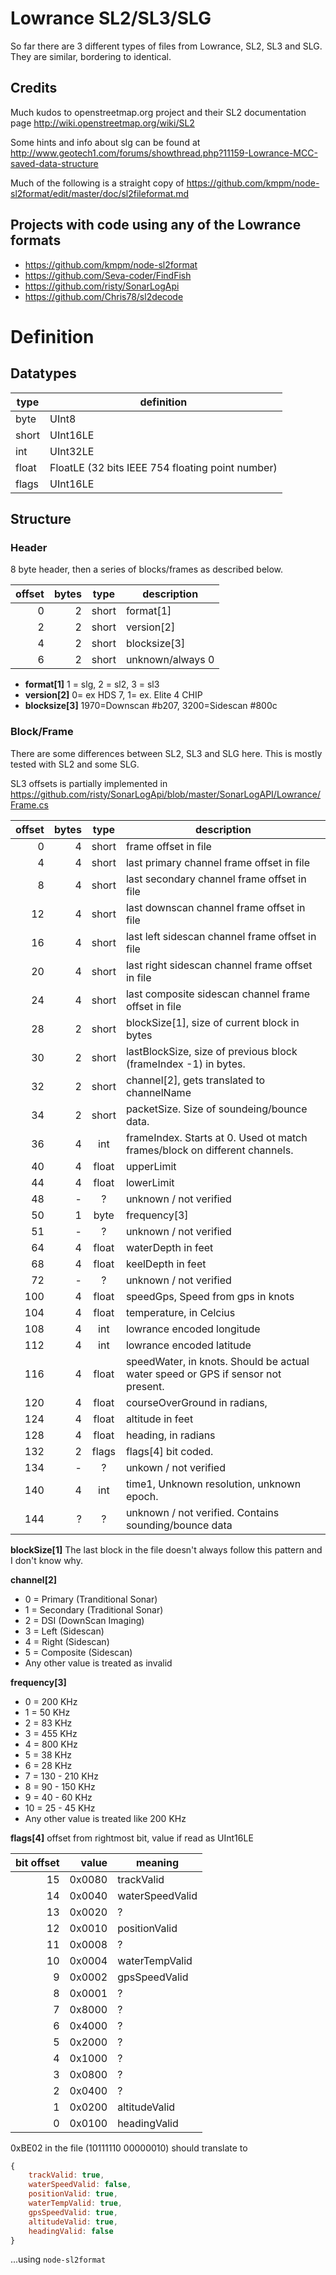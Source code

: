 # Lowrance SL2/SL3/SLG

So far there are 3 different types of files from 
Lowrance, SL2, SL3 and SLG.
They are similar, bordering to identical.

## Credits
Much kudos to openstreetmap.org project and their SL2 documentation page
http://wiki.openstreetmap.org/wiki/SL2

Some hints and info about slg can be found at
http://www.geotech1.com/forums/showthread.php?11159-Lowrance-MCC-saved-data-structure


Much of the following is a straight copy of 
https://github.com/kmpm/node-sl2format/edit/master/doc/sl2fileformat.md

## Projects with code using any of the Lowrance formats
- https://github.com/kmpm/node-sl2format
- https://github.com/Seva-coder/FindFish
- https://github.com/risty/SonarLogApi
- https://github.com/Chris78/sl2decode


# Definition

## Datatypes
type  | definition
------|-----------
byte  | UInt8
short | UInt16LE
int   | UInt32LE
float | FloatLE (32 bits IEEE 754 floating point number)
flags | UInt16LE

## Structure
### Header
8 byte header, then a series of blocks/frames as described below.

| offset | bytes | type  | description
|  ---: |   ---:|  ---  | --------------------
|     0 |     2 | short | format[1]
|     2 |     2 | short | version[2]
|     4 |     2 | short | blocksize[3]
|     6 |     2 | short | unknown/always 0


- __format[1]__ 1 = slg, 2 = sl2, 3 = sl3
- __version[2]__ 0= ex HDS 7, 1= ex. Elite 4 CHIP
- __blocksize[3]__ 1970=Downscan #b207, 3200=Sidescan #800c

### Block/Frame
There are some differences between SL2, SL3 and SLG here.
This is mostly tested with SL2 and some SLG.

SL3 offsets is partially implemented in
https://github.com/risty/SonarLogApi/blob/master/SonarLogAPI/Lowrance/Frame.cs

|offset| bytes | type  | description
| ---: |  ---: | :---: | ---
|    0 |     4 | short | frame offset in file
|    4 |     4 | short | last primary channel frame offset in file
|    8 |     4 | short | last secondary channel frame offset in file
|   12 |     4 | short | last downscan channel frame offset in file
|   16 |     4 | short | last left sidescan channel frame offset in file
|   20 |     4 | short | last right sidescan channel frame offset in file
|   24 |     4 | short | last composite sidescan channel frame offset in file
|   28 |     2 | short | blockSize[1], size of current block in bytes
|   30 |     2 | short | lastBlockSize, size of previous block (frameIndex -1) in bytes.
|   32 |     2 | short | channel[2], gets translated to channelName
|   34 |     2 | short | packetSize. Size of soundeing/bounce data.
|   36 |     4 | int   | frameIndex. Starts at 0. Used ot match frames/block on different channels.
|   40 |     4 | float | upperLimit
|   44 |     4 | float | lowerLimit
|   48 |     - | ?     | unknown / not verified
|   50 |     1 | byte  | frequency[3]
|   51 |     - | ?     | unknown / not verified
|   64 |     4 | float | waterDepth in feet
|   68 |     4 | float | keelDepth in feet
|   72 |     - | ?     | unknown / not verified
|  100 |     4 | float | speedGps, Speed from gps in knots
|  104 |     4 | float | temperature, in Celcius
|  108 |     4 | int   | lowrance encoded longitude
|  112 |     4 | int   | lowrance encoded latitude
|  116 |     4 | float | speedWater, in knots. Should be actual water speed or GPS if sensor not present.
|  120 |     4 | float | courseOverGround in radians,
|  124 |     4 | float | altitude in feet
|  128 |     4 | float | heading, in radians
|  132 |     2 | flags | flags[4] bit coded.
|  134 |     - | ?     | unkown / not verified
|  140 |     4 | int   | time1, Unknown resolution, unknown epoch.
|  144 |     ? | ?     | unknown / not verified. Contains sounding/bounce data

__blockSize[1]__ The last block in the file doesn't always follow this pattern and I don't know why.

__channel[2]__
* 0 = Primary (Tranditional Sonar)
* 1 = Secondary (Traditional Sonar)
* 2 = DSI (DownScan Imaging)
* 3 = Left (Sidescan)
* 4 = Right (Sidescan)
* 5 = Composite (Sidescan)
* Any other value is treated as invalid


__frequency[3]__
* 0 = 200 KHz
* 1 = 50 KHz
* 2 = 83 KHz 
* 3 = 455 KHz
* 4 = 800 KHz
* 5 = 38 KHz
* 6 = 28 KHz
* 7 = 130 - 210 KHz
* 8 = 90 - 150 KHz
* 9 = 40 - 60 KHz
* 10 = 25 - 45 KHz
* Any other value is treated like 200 KHz

__flags[4]__
offset from rightmost bit, value if read as UInt16LE

|bit offset | value |meaning
|     ---: |    ---: | -------
|       15 |  0x0080 | trackValid
|       14 |  0x0040 | waterSpeedValid
|       13 |  0x0020 | ?
|       12 |  0x0010 | positionValid
|       11 |  0x0008 | ?
|       10 |  0x0004 | waterTempValid
|        9 |  0x0002 | gpsSpeedValid
|        8 |  0x0001 | ?
|        7 |  0x8000 | ?
|        6 |  0x4000 | ?
|        5 |  0x2000 | ?
|        4 |  0x1000 | ?
|        3 |  0x0800 | ?
|        2 |  0x0400 | ?
|        1 |  0x0200 | altitudeValid
|        0 |  0x0100 | headingValid

0xBE02 in the file (10111110 00000010) should translate to
```javascript
{
    trackValid: true,
    waterSpeedValid: false,
    positionValid: true,
    waterTempValid: true,
    gpsSpeedValid: true,
    altitudeValid: true,
    headingValid: false
}
```
...using `node-sl2format`
